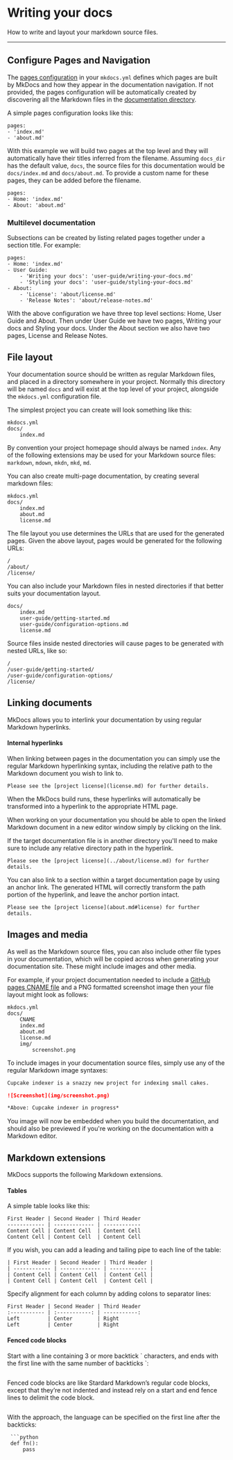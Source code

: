 # Writing your docs

How to write and layout your markdown source files.

---

## Configure Pages and Navigation

The [pages configuration](/user-guide/configuration.md#pages) in your `mkdocs.yml` defines which pages are built by MkDocs and how they appear in the documentation navigation. If not provided, the pages configuration will be automatically created by discovering all the Markdown files in the [documentation directory](/user-guide/configuration.md#docs_dir).

A simple pages configuration looks like this:

```no-highlight
pages:
- 'index.md'
- 'about.md'
```

With this example we will build two pages at the top level and they will automatically have their titles inferred from the filename. Assuming `docs_dir` has the default value, `docs`, the source files for this documentation would be `docs/index.md` and `docs/about.md`. To provide a custom name for these pages, they can be added before the filename.

```no-highlight
pages:
- Home: 'index.md'
- About: 'about.md'
```

### Multilevel documentation

Subsections can be created by listing related pages together under a section title. For example:

```no-highlight
pages:
- Home: 'index.md'
- User Guide:
    - 'Writing your docs': 'user-guide/writing-your-docs.md'
    - 'Styling your docs': 'user-guide/styling-your-docs.md'
- About:
    - 'License': 'about/license.md'
    - 'Release Notes': 'about/release-notes.md'
```

With the above configuration we have three top level sections: Home, User Guide and About. Then under User Guide we have two pages, Writing your docs and Styling your docs. Under the About section we also have two pages, License and Release Notes.


## File layout

Your documentation source should be written as regular Markdown files, and placed in a directory somewhere in your project.  Normally this directory will be named `docs` and will exist at the top level of your project, alongside the `mkdocs.yml` configuration file.

The simplest project you can create will look something like this:

```no-highlight
mkdocs.yml
docs/
    index.md
```

By convention your project homepage should always be named `index`.  Any of the following extensions may be used for your Markdown source files: `markdown`, `mdown`, `mkdn`, `mkd`, `md`.

You can also create multi-page documentation, by creating several markdown files:

```no-highlight
mkdocs.yml
docs/
    index.md
    about.md
    license.md
```

The file layout you use determines the URLs that are used for the generated pages.
Given the above layout, pages would be generated for the following URLs:

```no-highlight
/
/about/
/license/
```

You can also include your Markdown files in nested directories if that better suits your documentation layout.

```no-highlight
docs/
    index.md
    user-guide/getting-started.md
    user-guide/configuration-options.md
    license.md
```

Source files inside nested directories will cause pages to be generated with nested URLs, like so:

```no-highlight
/
/user-guide/getting-started/
/user-guide/configuration-options/
/license/
```


## Linking documents

MkDocs allows you to interlink your documentation by using regular Markdown hyperlinks.

#### Internal hyperlinks

When linking between pages in the documentation you can simply use the regular Markdown hyperlinking syntax, including the relative path to the Markdown document you wish to link to.

    Please see the [project license](license.md) for further details.

When the MkDocs build runs, these hyperlinks will automatically be transformed into a hyperlink to the appropriate HTML page.

When working on your documentation you should be able to open the linked Markdown document in a new editor window simply by clicking on the link.

If the target documentation file is in another directory you'll need to make sure to include any relative directory path in the hyperlink.

    Please see the [project license](../about/license.md) for further details.

You can also link to a section within a target documentation page by using an anchor link.  The generated HTML will correctly transform the path portion of the hyperlink, and leave the anchor portion intact.

    Please see the [project license](about.md#license) for further details.

## Images and media

As well as the Markdown source files, you can also include other file types in your documentation, which will be copied across when generating your documentation site.  These might include images and other media.

For example, if your project documentation needed to include a [GitHub pages CNAME file](https://help.github.com/articles/setting-up-a-custom-domain-with-pages#setting-the-domain-in-your-repo) and a PNG formatted screenshot image then your file layout might look as follows:

```no-highlight
mkdocs.yml
docs/
    CNAME
    index.md
    about.md
    license.md
    img/
        screenshot.png
```

To include images in your documentation source files, simply use any of the regular Markdown image syntaxes:

```Markdown
Cupcake indexer is a snazzy new project for indexing small cakes.

![Screenshot](img/screenshot.png)

*Above: Cupcake indexer in progress*
```

You image will now be embedded when you build the documentation, and should also be previewed if you're working on the documentation with a Markdown editor.

## Markdown extensions

MkDocs supports the following Markdown extensions.

#### Tables

A simple table looks like this:

```no-highlight
First Header | Second Header | Third Header
------------ | ------------- | ------------
Content Cell | Content Cell  | Content Cell
Content Cell | Content Cell  | Content Cell
```

If you wish, you can add a leading and tailing pipe to each line of the table:

```no-highlight
| First Header | Second Header | Third Header |
| ------------ | ------------- | ------------ |
| Content Cell | Content Cell  | Content Cell |
| Content Cell | Content Cell  | Content Cell |
```

Specify alignment for each column by adding colons to separator lines:

```no-highlight
First Header | Second Header | Third Header
:----------- | :-----------: | -----------:
Left         | Center        | Right
Left         | Center        | Right
```

#### Fenced code blocks

Start with a line containing 3 or more backtick \` characters, and ends with the first line with the same number of backticks \`:

```no-highlight
 ```
 Fenced code blocks are like Stardard
 Markdown’s regular code blocks, except that
 they’re not indented and instead rely on a
 start and end fence lines to delimit the code
 block.
 ```
```

With the approach, the language can be specified on the first line after the backticks:

```no-highlight
 ```python
 def fn():
     pass
 ```
```
